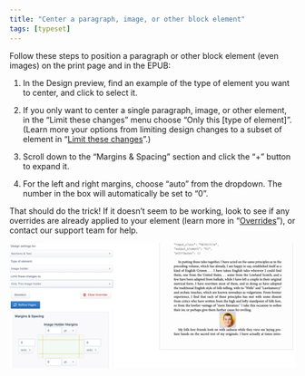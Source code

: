 ```yaml
---
title: "Center a paragraph, image, or other block element"
tags: [typeset]
---
```

 
<html><body><section data-type="chapter" class="hsecchapter" data-hederis-type="hsecchapter" id="center-a-block" data-pi-attrs="id: center-a-block; data-tags: typeset;" role="doc-chapter" data-tags="typeset" data-author-name=" " data-book-title=" " title="Center a paragraph, image, or other block element"><p class="hblkp" data-hederis-type="hblkp" id="pK75c1n0y">Follow these steps to position a paragraph or other block element (even images) on the print page and in the EPUB:</p><ol class="hwprnumlist" data-hederis-type="hwprnumlist" id="p9OpD1LqI"><li class="hblkoli" data-hederis-type="hblkoli" id="li25lPjJml"><p class="hblkoli" data-hederis-type="hblklip" id="pCQzXZXCx">In the Design preview, find an example of the type of element you want to center, and click to select it.</p></li><li class="hblkoli" data-hederis-type="hblkoli" id="li5CQ5ALiK"><p class="hblkoli" data-hederis-type="hblklip" id="pjogVdXFV">If you only want to center a single paragraph, image, or other element, in the &#8220;Limit these changes&#8221; menu choose &#8220;Only this [type of element]&#8221;. (Learn more your options from limiting design changes to a subset of element in &#8220;<a href="{% link _docs/selectors.md %}" class="hspana" data-hederis-type="hspana" id="pN5WgkFuP">Limit these changes</a>&#8221;.)</p></li><li class="hblkoli" data-hederis-type="hblkoli" id="licby4Yzec"><p class="hblkoli" data-hederis-type="hblklip" id="pXmdYSUF7">Scroll down to the &#8220;Margins &amp; Spacing&#8221; section and click the &#8220;+&#8221; button to expand it.</p></li><li class="hblkoli" data-hederis-type="hblkoli" id="liOgX2qwE9"><p class="hblkoli" data-hederis-type="hblklip" id="pJYi4fE2v">For the left and right margins, choose &#8220;auto&#8221; from the dropdown. The number in the box will automatically be set to &#8220;0&#8221;.</p></li></ol><p class="hblkp" data-hederis-type="hblkp" id="pkswyS8v7">That should do the trick! If it doesn&#8217;t seem to be working, look to see if any overrides are already applied to your element (learn more in &#8220;<a href="{% link _docs/design-settings-and-inheritance.md %}" class="hspana" data-hederis-type="hspana" id="pygatfqw8">Overrides</a>&#8221;), or contact our support team for help.</p><img data-hederis-type="hblkimg" class="hblkimg" id="p69H4COR5" src="/images/centerblock1.png" data-img-src="/images/centerblock1.png"/></section></body></html>
